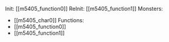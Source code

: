 Init: [[m5405_function0]]
ReInit: [[m5405_function1]]
Monsters:
- [[m5405_char0]]
Functions:
- [[m5405_function0]]
- [[m5405_function1]]
